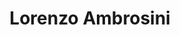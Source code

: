 ---
# Identity
key: ambrosini
first_name: Lorenzo
last_name: Ambrosini
title: "Lorenzo Ambrosini"

# Role & grouping
role: alumni
role_title: "MS Student"
grad_year: 2022

# Contact & profiles
email: ""
website: ""
scholar: ""
orcid: ""
twitter: ""

# Affiliation
organization: "Linköping University"
department: ""
division: ""
address: ""

# Meta
interest: ""
tags: []

# Media
image: "/assets/images/portraits-team/ambrosini.jpg"
image_alt: "Photo of Lorenzo Ambrosini"
---